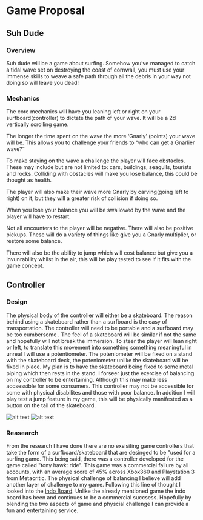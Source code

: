 ﻿# **Game Proposal**

## **Suh Dude**

### **Overview**
Suh dude will be a game about surfing. Somehow you’ve managed to catch a tidal wave set on destroying the coast of cornwall, you must use your immense skills to weave a safe path through all the debris in your way not doing so will leave you dead!

### **Mechanics**
The core mechanics will have you leaning left or right on your surfboard(controller) to dictate the path of your wave. It will be a 2d vertically scrolling game.

The longer the time spent on the wave the more ‘Gnarly’ (points) your wave will be. This allows  you to challenge your friends to “who can get a Gnarlier wave?” 

To make staying on the wave a challenge the player will face obstacles. These may include but are not limited to: cars, buildings, seagulls, tourists and rocks.  Colliding with obstacles will make you lose balance, this could be thought as health. 

The player will also make their wave more Gnarly by carving(going left to right) on it, but they will a greater risk of collision if doing so.

When you lose your balance you will be swallowed by the wave and the player will have to restart.

Not all encounters to the player will be negative. There will also be positive pickups. These will do a variety of things like give you a Gnarly multiplier, or restore some balance.

There will also be the ability to jump which will cost balance but give you a invunrability whilst in the air, this will be play tested to see if it fits with the game concept.

## **Controller**

### **Design**
The physical body of the controller will either be a skateboard. The reason behind using a skateboard rather than a surfboard is the easy of transportation. The controller will need to be portable and a surfboard may be too cumbersome . The feel of a skateboard will be similar if not the same and hopefully will not break the immersion. To steer the player will lean right or left, to translate this movement into something something meaningful in unreal I will use a potentiometer. The poteniometer will be fixed on a stand with the skateboard deck, the poteniometer unlike the skateboard will be fixed in place. My plan is to have the skateboard being fixed to some metal piping which then rests in the stand. I forseer just the exercise of balancing on my controller to be entertaining. Although this may make less accsessible for some consumers. This controller may not be accessible for some with physical disabilites and those with poor balance. In addition I will play test a jump feature in my game, this will be physically manifested as a button on the tail of the skateboard. 

![alt text](https://github.com/TristanBarlow/comp140-gam160-game/blob/master/skateboardDesign.png)
![alt text](https://github.com/TristanBarlow/comp140-gam160-game/blob/master/Controller%20Base.png)

### **Reasearch**
From the research I have done there are no exsisiting game controllers that take the form of a surfboard/skateboard that are desinged to be "used for a surfing game. This being said, there was a controller developed for the game called "tony hawk: ride". This game was a commercial failure by all accounts, with an average score of 45% across Xbox360 and Playstation 3 from Metacritic.
The physical challenge of balancing I believe will add another layer of challenge to my game. Following this line of thought I looked into the [Indo Board](http://indoboard.eu/en/). Unlike the already mentioned game the indo board has been and continues to be a commercial succsess. Hopefully by blending the two aspects of game and physcial challenge I can provide a fun and entertaining service.